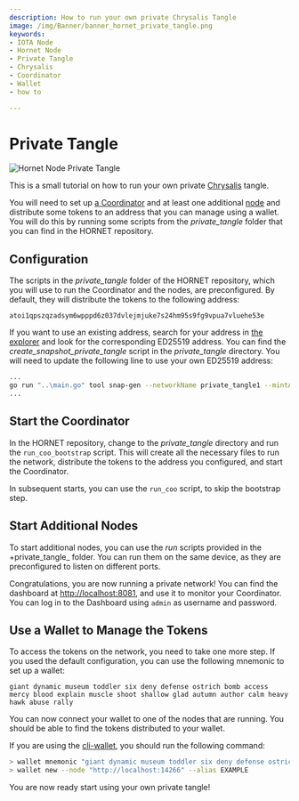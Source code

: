 ```yaml
---
description: How to run your own private Chrysalis Tangle
image: /img/Banner/banner_hornet_private_tangle.png
keywords:
- IOTA Node 
- Hornet Node
- Private Tangle
- Chrysalis
- Coordinator
- Wallet
- how to

---
```


# Private Tangle

![Hornet Node Private Tangle](/img/Banner/banner_hornet_private_tangle.png)

This is a small tutorial on how to run your own private [Chrysalis](https://chrysalis.iota.org/) tangle.

You will need to set up [a Coordinator](https://wiki.iota.org/learn/about-iota/an-introduction-to-iota#the-coordinator) and at least one additional [node](../getting_started/getting_started.md) and distribute some tokens to an address that you can manage using a wallet. You will do this by running some scripts from the _private_tangle_ folder that you can find in the HORNET repository.

## Configuration

The scripts in the _private_tangle_ folder of the HORNET repository, which you will use to run the Coordinator and the nodes, are preconfigured. By default, they will distribute the tokens to the following address:

```
atoi1qpszqzadsym6wpppd6z037dvlejmjuke7s24hm95s9fg9vpua7vluehe53e
```

If you want to use an existing address, search for your address in [the explorer](https://explorer.iota.org/mainnet) and look for the corresponding ED25519 address. You can find the _create_snapshot_private_tangle_ script in the _private_tangle_ directory. You will need to update the following line to use your own ED25519 address:

```bash
...
go run "..\main.go" tool snap-gen --networkName private_tangle1 --mintAddress [ADDRESS] --outputPath "snapshots\private_tangle1\full_snapshot.bin"
...
```

## Start the Coordinator

In the HORNET repository, change to the _private_tangle_ directory and run the `run_coo_bootstrap` script. This will create all the necessary files to run the network, distribute the tokens to the address you configured, and start the Coordinator.

In subsequent starts, you can use the `run_coo` script, to skip the bootstrap step.

## Start Additional Nodes

To start additional nodes, you can use the _run_ scripts provided in the +private_tangle_ folder. You can run them on the same device, as they are preconfigured to listen on different ports.

Congratulations, you are now running a private network! You can find the dashboard at [http://localhost:8081](http://localhost:8081), and use it to monitor your Coordinator. You can log in to the Dashboard using `admin` as username and password.

## Use a Wallet to Manage the Tokens

To access the tokens on the network, you need to take one more step. If you used the default configuration, you can use the following mnemonic to set up a wallet:

```
giant dynamic museum toddler six deny defense ostrich bomb access mercy blood explain muscle shoot shallow glad autumn author calm heavy hawk abuse rally
```

You can now connect your wallet to one of the nodes that are running. You should be able to find the tokens distributed to your wallet.

If you are using the [cli-wallet](https://github.com/iotaledger/cli-wallet), you should run the following command:

```bash
> wallet mnemonic "giant dynamic museum toddler six deny defense ostrich bomb access mercy blood explain muscle shoot shallow glad autumn author calm heavy hawk abuse rally"
> wallet new --node "http://localhost:14266" --alias EXAMPLE
```

You are now ready start using your own private tangle!
